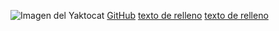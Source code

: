 ![Imagen del Yaktocat](https://octodex.github.com/images/yaktocat.png) [GitHub](http://github.com)
[texto de relleno](https://example.com)
[texto de relleno](https://example.com)
